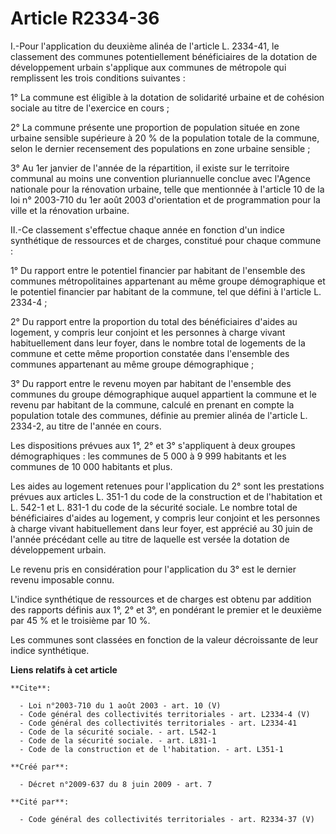 # Article R2334-36

I.-Pour l'application du deuxième alinéa de l'article L. 2334-41, le classement des communes potentiellement bénéficiaires de
la dotation de développement urbain s'applique aux communes de métropole qui remplissent les trois conditions suivantes : 

1° La commune est éligible à la dotation de solidarité urbaine et de cohésion sociale au titre de l'exercice en cours ; 

2° La commune présente une proportion de population située en zone urbaine sensible supérieure à 20 % de la population totale
de la commune, selon le dernier recensement des populations en zone urbaine sensible ; 

3° Au 1er janvier de l'année de la répartition, il existe sur le territoire communal au moins une convention pluriannuelle
conclue avec l'Agence nationale pour la rénovation urbaine, telle que mentionnée à l'article 10 de la loi n° 2003-710 du 1er
août 2003 d'orientation et de programmation pour la ville et la rénovation urbaine. 

II.-Ce classement s'effectue chaque année en fonction d'un indice synthétique de ressources et de charges, constitué pour
chaque commune : 

1° Du rapport entre le potentiel financier par habitant de l'ensemble des communes métropolitaines appartenant au même groupe
démographique et le potentiel financier par habitant de la commune, tel que défini à l'article L. 2334-4 ; 

2° Du rapport entre la proportion du total des bénéficiaires d'aides au logement, y compris leur conjoint et les personnes à
charge vivant habituellement dans leur foyer, dans le nombre total de logements de la commune et cette même proportion
constatée dans l'ensemble des communes appartenant au même groupe démographique ; 

3° Du rapport entre le revenu moyen par habitant de l'ensemble des communes du groupe démographique auquel appartient la
commune et le revenu par habitant de la commune, calculé en prenant en compte la population totale des communes, définie au
premier alinéa de l'article L. 2334-2, au titre de l'année en cours. 

Les dispositions prévues aux 1°, 2° et 3° s'appliquent à deux groupes démographiques : les communes de 5 000 à 9 999
habitants et les communes de 10 000 habitants et plus. 

Les aides au logement retenues pour l'application du 2° sont les prestations prévues aux articles L. 351-1 du code de la
construction et de l'habitation et L. 542-1 et L. 831-1 du code de la sécurité sociale. Le nombre total de bénéficiaires
d'aides au logement, y compris leur conjoint et les personnes à charge vivant habituellement dans leur foyer, est apprécié au
30 juin de l'année précédant celle au titre de laquelle est versée la dotation de développement urbain. 

Le revenu pris en considération pour l'application du 3° est le dernier revenu imposable connu.

L'indice synthétique de ressources et de charges est obtenu par addition des rapports définis aux 1°, 2° et 3°, en pondérant
le premier et le deuxième par 45 % et le troisième par 10 %. 

Les communes sont classées en fonction de la valeur décroissante de leur indice synthétique.

**Liens relatifs à cet article**

	**Cite**:

	  - Loi n°2003-710 du 1 août 2003 - art. 10 (V)
	  - Code général des collectivités territoriales - art. L2334-4 (V)
	  - Code général des collectivités territoriales - art. L2334-41
	  - Code de la sécurité sociale. - art. L542-1
	  - Code de la sécurité sociale. - art. L831-1
	  - Code de la construction et de l'habitation. - art. L351-1

	**Créé par**:

	  - Décret n°2009-637 du 8 juin 2009 - art. 7

	**Cité par**:

	  - Code général des collectivités territoriales - art. R2334-37 (V)
